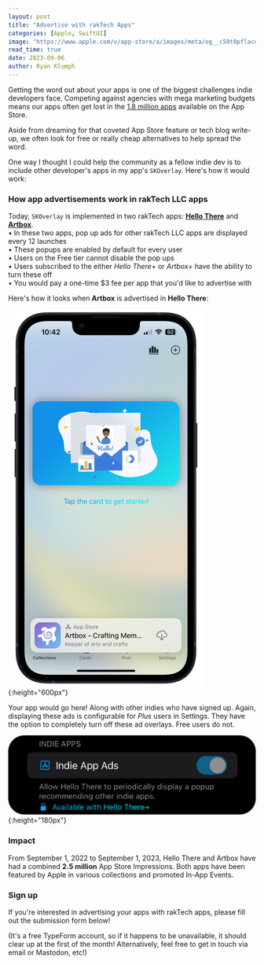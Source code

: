 ```yaml
---
layout: post
title: "Advertise with rakTech Apps"
categories: [Apple, SwiftUI]
image: "https://www.apple.com/v/app-store/a/images/meta/og__c59t0pflacq6.png?202011131236"
read_time: true
date: 2023-09-06
author: Ryan Klumph
---
```


Getting the word out about your apps is one of the biggest challenges indie developers face. Competing against agencies with mega marketing budgets means our apps often get lost in the [1.8 million apps](https://www.apple.com/app-store/) available on the App Store.

Aside from dreaming for that coveted App Store feature or tech blog write-up, we often look for free or really cheap alternatives to help spread the word. 

One way I thought I could help the community as a fellow indie dev is to include other developer's apps in my app's `SKOverlay`. Here's how it would work:

### How app advertisements work in rakTech LLC apps
Today, `SKOverlay` is implemented in two rakTech apps: **[Hello There](https://apple.co/3TWTeey)** and **[Artbox](https://apple.co/3e4W69c)**.  
• In these two apps, pop up ads for other rakTech LLC apps are displayed every 12 launches   
• These popups are enabled by default for every user  
• Users on the Free tier cannot disable the pop ups  
• Users subscribed to the either *Hello There+* or *Artbox+* have the ability to turn these off  
• You would pay a one-time $3 fee per app that you'd like to advertise with  

Here's how it looks when **Artbox** is advertised in **Hello There**:

![](/assets/images/skoverlay1.PNG){:height="600px"}

Your app would go here! Along with other indies who have signed up. Again, displaying these ads is configurable for *Plus* users in Settings. They have the option to completely turn off these ad overlays. Free users do not.

![](/assets/images/indieappsoption.png){:height="180px"}

### Impact
From September 1, 2022 to September 1, 2023, Hello There and Artbox have had a combined **2.5 million** App Store Impressions. Both apps have been featured by Apple in various collections and promoted In-App Events. 

### Sign up
If you're interested in advertising your apps with rakTech apps, please fill out the submission form below!  

(It's a free TypeForm account, so if it happens to be unavailable, it should clear up at the first of the month! Alternatively, feel free to get in touch via email or Mastodon, etc!)

<div data-tf-widget="wLi48OAt" data-tf-opacity="100" data-tf-iframe-props="title=Advertise with rakTech" data-tf-transitive-search-params data-tf-medium="snippet" style="width:100%;height:500px;"></div><script src="//embed.typeform.com/next/embed.js"></script>